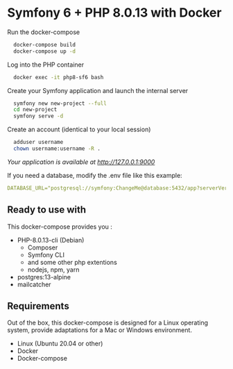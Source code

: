 # Symfony 6 + PHP 8.0.13 with Docker

Run the docker-compose

```bash
  docker-compose build
  docker-compose up -d
```

Log into the PHP container

```bash
  docker exec -it php8-sf6 bash
```

Create your Symfony application and launch the internal server

```bash
  symfony new new-project --full
  cd new-project
  symfony serve -d
```

Create an account (identical to your local session)

```bash
  adduser username
  chown username:username -R .
```

_Your application is available at http://127.0.0.1:9000_

If you need a database, modify the .env file like this example:

```yaml
DATABASE_URL="postgresql://symfony:ChangeMe@database:5432/app?serverVersion=13&charset=utf8"
```

## Ready to use with

This docker-compose provides you :

- PHP-8.0.13-cli (Debian)
  - Composer
  - Symfony CLI
  - and some other php extentions
  - nodejs, npm, yarn
- postgres:13-alpine
- mailcatcher

## Requirements

Out of the box, this docker-compose is designed for a Linux operating system, provide adaptations for a Mac or Windows environment.

- Linux (Ubuntu 20.04 or other)
- Docker
- Docker-compose
